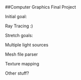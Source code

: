 ##Computer Graphics Final Project

Initial goal:

Ray Tracing :)



Stretch goals:

Multiple light sources

Mesh file parser

Texture mapping

Other stuff?
